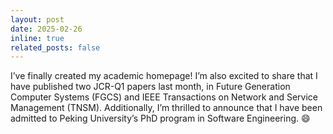```yaml
---
layout: post
date: 2025-02-26
inline: true
related_posts: false
---
```


I’ve finally created my academic homepage! I’m also excited to share that I have published two JCR-Q1 papers last month, in Future Generation Computer Systems (FGCS) and IEEE Transactions on Network and Service Management (TNSM). Additionally, I’m thrilled to announce that I have been admitted to Peking University’s PhD program in Software Engineering. :smile:
